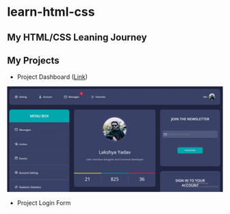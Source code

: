 # learn-html-css


## My HTML/CSS Leaning Journey

## My Projects

- Project Dashboard ([Link](./project-dashboard/README.md))

![Image](./project-dashboard/project-dashboard-preview.jpg)

- Project Login Form